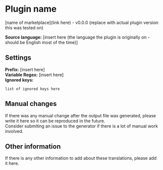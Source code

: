 # Plugin name

[name of marketplace](link here) - v0.0.0 (replace with actual plugin version this was tested on)

**Source language:** [insert here (the language the plugin is originally on - should be English most of the time)]

## Settings

**Prefix:** [insert here]  
**Variable Regex:** [insert here]  
**Ignored keys:**

```
list of ignored keys here
```

## Manual changes

If there was any manual change after the output file was generated, please write it here so it can be reproduced in the future.  
Consider submiting an issue to the generator if there is a lot of manual work involved.

## Other information

If there is any other information to add about these translations, please add it here.
